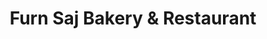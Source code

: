 ---
title: "Furn Saj Bakery & Restaurant"
url: /granada-hills/furn-saj-bakery-and-restaurant/
shop: bakery
---